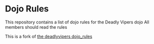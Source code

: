Dojo Rules
==========

This repository contains a list of dojo rules for the Deadly Vipers dojo
All members should read the rules

This is a fork of [the deadlyvipers dojo_rules](https://github.com/deadlyvipers)

